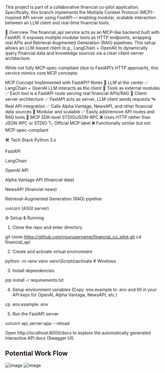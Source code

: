 This project is part of a collaborative financial co-pilot application. Specifically, this branch implements the Multiple Context Protocol (MCP)-inspired API server using FastAPI — enabling modular, scalable interaction between an LLM client and real-time financial tools.

🚀 Overview
The financial_api service acts as an MCP-like backend built with FastAPI. It exposes multiple modular tools as HTTP endpoints, wrapping real APIs and Retrieval-Augmented Generation (RAG) pipelines. This setup allows an LLM-based client (e.g., LangChain + OpenAI) to dynamically query financial data and knowledge sources via a clear client-server architecture.

While not fully MCP-spec-compliant (due to FastAPI’s HTTP approach), this service mimics core MCP concepts:

MCP Concept	         Implemented with FastAPI?	       Notes
🧠 LLM at the center	        ✅	         LangChain + OpenAI LLM interacts as the client
🔌 Tools as external modules	✅	         Each tool is a FastAPI route serving real financial APIs/RAG
📡 Client-server architecture	✅	         FastAPI acts as server, LLM client sends requests
🛰️ Real API integration	     ✅	          Calls Alpha Vantage, NewsAPI, and other financial data sources
🔁 Modular and scalable	        ✅	         Easily add/remove API routes and RAG tools
🧱 MCP SDK-level STDIO/JSON-RPC	❌	         Uses HTTP rather than JSON-RPC or STDIO
🏷️ Official MCP label	         ❌	          Functionally similar but not MCP-spec-compliant


🛠️ Tech Stack
Python 3.x

FastAPI

LangChain

OpenAI API

Alpha Vantage API (financial data)

NewsAPI (financial news)

Retrieval-Augmented Generation (RAG) pipeline

uvicorn (ASGI server)


⚙️ Setup & Running
1. Clone the repo and enter directory

git clone https://github.com/yourusername/financial_co_pilot.git
cd financial_api

2. Create and activate virtual environment

python -m venv venv
venv\Scripts\activate    # Windows 

3. Install dependencies

pip install -r requirements.txt

4. Setup environment variables
(Copy .env.example to .env and fill in your API keys for OpenAI, Alpha Vantage, NewsAPI, etc.)

cp .env.example .env

5. Run the FastAPI server

uvicorn api_server:app --reload

Open http://localhost:8000/docs to explore the automatically generated interactive API docs (Swagger UI).





## Potential Work Flow
![image](https://github.com/user-attachments/assets/eb721809-b975-446b-bd1b-69aa6fd11a2d)
![image](https://github.com/user-attachments/assets/9499d7bd-3319-4004-8679-4b6e201c41e7)





